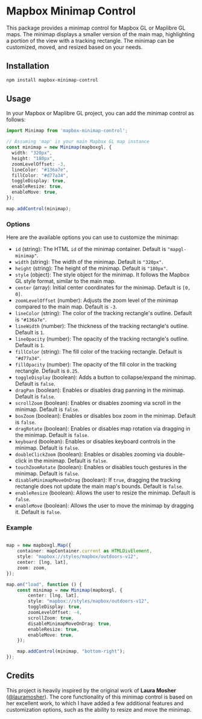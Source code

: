 # Mapbox Minimap Control

This package provides a minimap control for Mapbox GL or Maplibre GL maps. The minimap displays a smaller version of the main map, highlighting a portion of the view with a tracking rectangle. The minimap can be customized, moved, and resized based on your needs.

## Installation

```bash
npm install mapbox-minimap-control
```
## Usage

In your Mapbox or Maplibre GL project, you can add the minimap control as follows:

```typescript
import Minimap from 'mapbox-minimap-control';

// Assuming 'map' is your main Mapbox GL map instance
const minimap = new Minimap(mapboxgl, {
  width: "320px",
  height: "180px",
  zoomLevelOffset: -3,
  lineColor: "#136a7e",
  fillColor: "#d77a34",
  toggleDisplay: true,
  enableResize: true,
  enableMove: true,
});

map.addControl(minimap);
```

### Options

Here are the available options you can use to customize the minimap:

- `id` (string): The HTML `id` of the minimap container. Default is `"mapgl-minimap"`.
- `width` (string): The width of the minimap. Default is `"320px"`.
- `height` (string): The height of the minimap. Default is `"180px"`.
- `style` (object): The style object for the minimap. It follows the Mapbox GL style format, similar to the main map.
- `center` (array): Initial center coordinates for the minimap. Default is `[0, 0]`.
- `zoomLevelOffset` (number): Adjusts the zoom level of the minimap compared to the main map. Default is `-3`.
- `lineColor` (string): The color of the tracking rectangle's outline. Default is `"#136a7e"`.
- `lineWidth` (number): The thickness of the tracking rectangle's outline. Default is `1`.
- `lineOpacity` (number): The opacity of the tracking rectangle's outline. Default is `1`.
- `fillColor` (string): The fill color of the tracking rectangle. Default is `"#d77a34"`.
- `fillOpacity` (number): The opacity of the fill color in the tracking rectangle. Default is `0.25`.
- `toggleDisplay` (boolean): Adds a button to collapse/expand the minimap. Default is `false`.
- `dragPan` (boolean): Enables or disables drag panning in the minimap. Default is `false`.
- `scrollZoom` (boolean): Enables or disables zooming via scroll in the minimap. Default is `false`.
- `boxZoom` (boolean): Enables or disables box zoom in the minimap. Default is `false`.
- `dragRotate` (boolean): Enables or disables map rotation via dragging in the minimap. Default is `false`.
- `keyboard` (boolean): Enables or disables keyboard controls in the minimap. Default is `false`.
- `doubleClickZoom` (boolean): Enables or disables zooming via double-click in the minimap. Default is `false`.
- `touchZoomRotate` (boolean): Enables or disables touch gestures in the minimap. Default is `false`.
- `disableMinimapMoveOnDrag` (boolean): If `true`, dragging the tracking rectangle does not update the main map's bounds. Default is `false`.
- `enableResize` (boolean): Allows the user to resize the minimap. Default is `false`.
- `enableMove` (boolean): Allows the user to move the minimap by dragging it. Default is `false`.


### Example

```typescript

map = new mapboxgl.Map({
    container: mapContainer.current as HTMLDivElement,
    style: "mapbox://styles/mapbox/outdoors-v12",
    center: [lng, lat],
    zoom: zoom,
});

map.on("load", function () {
    const minimap = new Minimap(mapboxgl, {
        center: [lng, lat],
        style: "mapbox://styles/mapbox/outdoors-v12",
        toggleDisplay: true,
        zoomLevelOffset: -4,
        scrollZoom: true,
        disableMinimapMoveOnDrag: true,
        enableResize: true,
        enableMove: true,
    });

    map.addControl(minimap, "bottom-right");
});

```

## Credits

This project is heavily inspired by the original work of **Laura Mosher** ([@lauramosher](https://github.com/lauramosher)). The core functionality of this minimap control is based on her excellent work, to which I have added a few additional features and customization options, such as the ability to resize and move the minimap.
